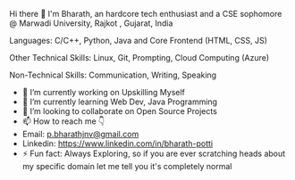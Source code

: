 Hi there 👋
I'm Bharath, an hardcore tech enthusiast and a CSE sophomore @ Marwadi University, Rajkot , Gujarat, India

Languages: C/C++, Python, Java and Core Frontend (HTML, CSS, JS)

Other Technical Skills: Linux, Git, Prompting, Cloud Computing (Azure)

Non-Technical Skills: Communication, Writing, Speaking



- 🔭 I’m currently working on Upskilling Myself
- 🌱 I’m currently learning Web Dev, Java Programming
- 👯 I’m looking to collaborate on Open Source Projects
- 📫 How to reach me 👇
- Email: p.bharathjnv@gmail.com
- Linkedin: https://www.linkedin.com/in/bharath-potti
- ⚡ Fun fact: Always Exploring, so if you are ever scratching heads about my specific domain let me tell you it's completely normal
